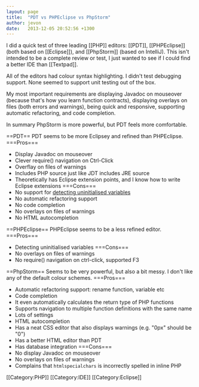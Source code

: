 ```yaml
---
layout: page
title:  "PDT vs PHPEclipse vs PhpStorm"
author: jevon
date:   2013-12-05 20:52:56 +1300
---
```


I did a quick test of three leading [[PHP]] editors: [[PDT]], [[PHPEclipse]] (both based on [[Eclipse]]), and [[PhpStorm]] (based on IntelliJ). This isn't intended to be a complete review or test, I just wanted to see if I could find a better IDE than [[Textpad]].

All of the editors had colour syntax highlighting. I didn't test debugging support. None seemed to support unit testing out of the box.

My most important requirements are displaying Javadoc on mouseover (because that's how you learn function contracts), displaying overlays on files (both errors and warnings), being quick and responsive, supporting automatic refactoring, and code completion.

In summary PhpStorm is more powerful, but PDT feels more comfortable.

==PDT==
PDT seems to be more Eclipsey and refined than PHPEclipse.
===Pros===
* Display Javadoc on mouseover
* Clever require() navigation on Ctrl-Click
* Overflay on files of warnings
* Includes PHP source just like JDT includes JRE source
* Theoretically has Eclipse extension points, and I know how to write Eclipse extensions
===Cons===
* No support for <a href="https://bugs.eclipse.org/bugs/show_bug.cgi?id=162771">detecting uninitialised variables</a>
* No automatic refactoring support
* No code completion
* No overlays on files of warnings
* No HTML autocompletion

==PHPEclipse==
PHPEclipse seems to be a less refined editor.
===Pros===
* Detecting uninitialised variables
===Cons===
* No overlays on files of warnings
* No require() navigation on ctrl-click, supported F3

==PhpStorm==
Seems to be very powerful, but also a bit messy. I don't like any of the default colour schemes.
===Pros===
* Automatic refactoring support: rename function, variable etc
* Code completion
* It even automatically calculates the return type of PHP functions
* Supports navigation to multiple function definitions with the same name
* Lots of settings
* HTML autocompletion
* Has a neat CSS editor that also displays warnings (e.g. "0px" should be "0")
* Has a better HTML editor than PDT
* Has database integration
===Cons===
* No display Javadoc on mouseover
* No overlays on files of warnings
* Complains that `htmlspecialchars` is incorrectly spelled in inline PHP

[[Category:PHP]]
[[Category:IDE]]
[[Category:Eclipse]]